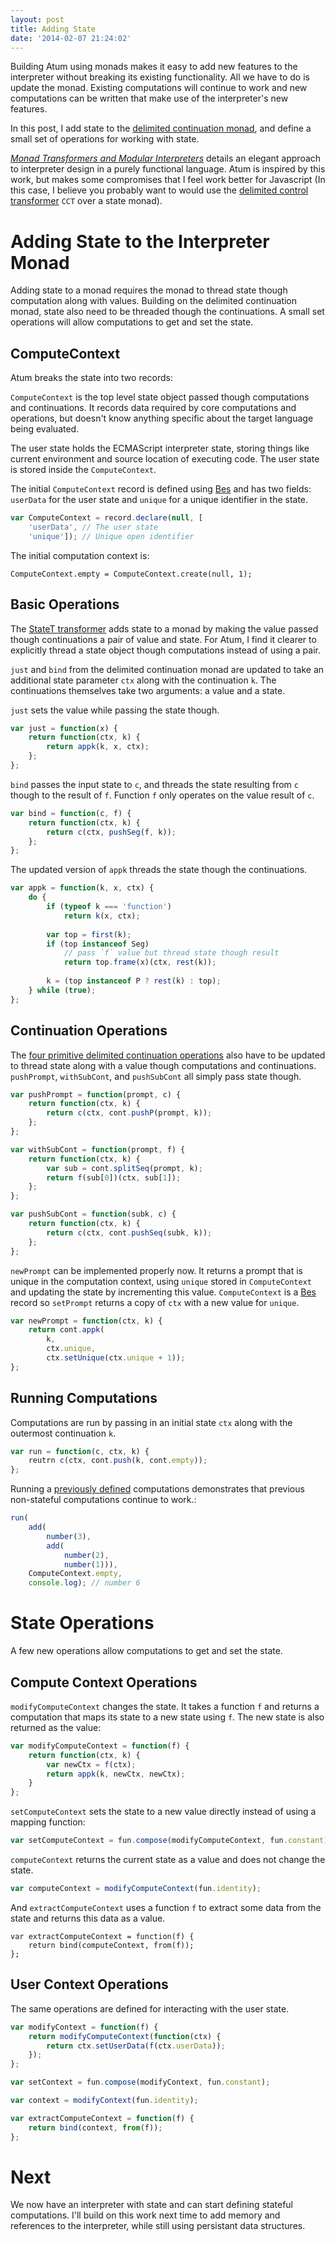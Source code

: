 ```yaml
---
layout: post
title: Adding State
date: '2014-02-07 21:24:02'
---
```

Building Atum using monads makes it easy to add new features to the interpreter without breaking its existing functionality. All we have to do is update the monad. Existing computations will continue to work and new computations can be written that make use of the interpreter's new features. 

In this post, I add state to the [delimited continuation monad][mb-decont], and define a small set of operations for working with state.

*[Monad Transformers and Modular Interpreters][modular-interpreters]* details an  elegant approach to interpreter design in a purely functional language. Atum is inspired by this work, but makes some compromises that I feel work better for Javascript (In this case, I believe you probably want to would use the [delimited control transformer][cct] `CCT` over a state monad).

# Adding State to the Interpreter Monad
Adding state to a monad requires the monad to thread state though computation along with values. Building on the delimited continuation monad, state also need to be threaded though the continuations. A small set operations will allow computations to get and set the state.

## ComputeContext
Atum breaks the state into two records:

`ComputeContext` is the top level state object passed though computations and continuations. It records data required by core computations and operations, but doesn't know anything specific about the target language being evaluated.

The user state holds the ECMAScript interpreter state, storing things like current environment and source location of executing code. The user state is stored inside the `ComputeContext`. 

The initial `ComputeContext` record is defined using [Bes][bes] and has two fields: `userData` for the user state and `unique` for a unique identifier in the state.

```js
var ComputeContext = record.declare(null, [
    'userData', // The user state
    'unique']); // Unique open identifier
```

The initial computation context is:

```
ComputeContext.empty = ComputeContext.create(null, 1);
```

## Basic Operations
The [StateT transformer][statet] adds state to a monad by making the value passed though continuations a pair of value and state. For Atum, I find it clearer to explicitly thread a state object though computations instead of using a pair.

`just` and `bind` from the delimited continuation monad are updated to take an additional state parameter `ctx` along with the continuation `k`. The continuations themselves take two arguments: a value and a state.

`just` sets the value while passing the state though.
 
```js
var just = function(x) {
    return function(ctx, k) {
        return appk(k, x, ctx);
    };
};
```

`bind` passes the input state to `c`, and threads the state resulting from `c` though to the result of `f`. Function `f` only operates on the value result of `c`.

```js
var bind = function(c, f) {    
    return function(ctx, k) {
        return c(ctx, pushSeg(f, k));
    };
};
```

The updated version of `appk` threads the state though the continuations.

```js
var appk = function(k, x, ctx) {
    do {
        if (typeof k === 'function')
            return k(x, ctx);
        
        var top = first(k);
        if (top instanceof Seg)
            // pass `f` value but thread state though result
            return top.frame(x)(ctx, rest(k)); 
        
        k = (top instanceof P ? rest(k) : top);
    } while (true);
};
```

## Continuation Operations
The [four primitive delimited continuation operations][mb-decont] also have to be updated to thread state along with a value though computations and continuations. `pushPrompt`, `withSubCont`, and `pushSubCont` all simply pass state though.

```js
var pushPrompt = function(prompt, c) {
    return function(ctx, k) {
        return c(ctx, cont.pushP(prompt, k));
    };
};

var withSubCont = function(prompt, f) {
    return function(ctx, k) {
        var sub = cont.splitSeq(prompt, k);
        return f(sub[0])(ctx, sub[1]);
    };
};

var pushSubCont = function(subk, c) {
    return function(ctx, k) {
        return c(ctx, cont.pushSeq(subk, k));
    };
};
```

`newPrompt` can be implemented properly now. It returns a prompt that is unique in the computation context, using `unique` stored in `ComputeContext` and updating the state by incrementing this value. `ComputeContext` is a [Bes][bes] record so `setPrompt` returns a copy of `ctx` with a new value for `unique`.

```js
var newPrompt = function(ctx, k) {
    return cont.appk(
        k,
        ctx.unique,
        ctx.setUnique(ctx.unique + 1));
};
```

## Running Computations
Computations are run by passing in an initial state `ctx` along with the outermost continuation `k`.

```js
var run = function(c, ctx, k) {
    reutrn c(ctx, cont.push(k, cont.empty));
};
```

Running a [previously defined][mb-lift] computations demonstrates that previous non-stateful computations continue to work.:

```js
run(
    add(
        number(3),
        add(
            number(2),
            number(1))),
    ComputeContext.empty,
    console.log); // number 6
```


# State Operations
A few new operations allow computations to get and set the state.

## Compute Context Operations
`modifyComputeContext` changes the state. It takes a function `f` and returns a computation that maps its state to a new state using `f`. The new state is also returned as the value:

```js
var modifyComputeContext = function(f) {
    return function(ctx, k) {
        var newCtx = f(ctx);
        return appk(k, newCtx, newCtx);
    }
};
```

`setComputeContext` sets the state to a new value directly instead of using a mapping function:

```js
var setComputeContext = fun.compose(modifyComputeContext, fun.constant);
```

`computeContext` returns the current state as a value and does not change the state.

```js
var computeContext = modifyComputeContext(fun.identity);
```

And `extractComputeContext` uses a function `f` to extract some data from the state and returns this data as a value.

```
var extractComputeContext = function(f) {
    return bind(computeContext, from(f));
};
```

## User Context Operations
The same operations are defined for interacting with the user state.

```js
var modifyContext = function(f) {
    return modifyComputeContext(function(ctx) {
        return ctx.setUserData(f(ctx.userData));
    });
};

var setContext = fun.compose(modifyContext, fun.constant);

var context = modifyContext(fun.identity);

var extractComputeContext = function(f) {
    return bind(context, from(f));
};
```

# Next
We now have an interpreter with state and can start defining stateful computations. I'll build on this work next time to add memory and references to the interpreter, while still using persistant data structures.


[atum]: https://github.com/mattbierner/atum
[bes]: https://github.com/mattbierner/bes

[modular-interpreters]: http://haskell.cs.yale.edu/wp-content/uploads/2011/02/POPL96-Modular-interpreters.pdf

[cct]: http://hackage.haskell.org/package/CC-delcont-0.2/docs/Control-Monad-CC.html
[statet]: http://hackage.haskell.org/package/transformers-0.2.1.0/docs/Control-Monad-Trans-State-Lazy.html

[mb-lift]: /primitive-operations-as-computations/
[mb-decont]: /the-delimited-continuation-monad-in-javascript/